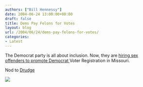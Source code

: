 ```yaml
---
authors: ["Bill Hennessy"]
date: 2004-06-24 13:00:00+00:00
draft: false
title: Dems Pay Felons for Votes
layout: blog
url: /2004/06/24/dems-pay-felons-for-votes/
categories:
- Latest
---
```





The Democrat party is all about inclusion. Now, they are [hiring sex offenders to promote Democrat ](https://apnews.myway.com/article/20040624/D83D3J8G0.html)Voter Registration in Missouri.




Nod to [Drudge](https://www.drudgereport.com/)

![](https://blog.billhennessy.com/aggbug.aspx?PostID=745)

